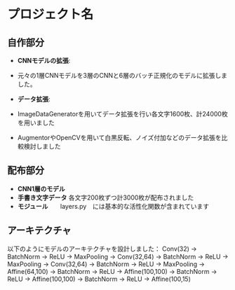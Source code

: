 # プロジェクト名

## 自作部分
- **CNNモデルの拡張**:
- 元々の1層CNNモデルを3層のCNNと6層のバッチ正規化のモデルに拡張しました。
  
- **データ拡張**:
- ImageDataGeneratorを用いてデータ拡張を行い各文字1600枚、計24000枚を用いました
- AugmentorやOpenCVを用いて白黒反転、ノイズ付加などのデータ拡張を比較検討しました


## 配布部分
- **CNN1層のモデル**　
- **手書き文字データ** 各文字200枚ずつ計3000枚が配布されました
- **モジュール**　　layers.py　には基本的な活性化関数が含まれています  

## アーキテクチャ
以下のようにモデルのアーキテクチャを設計しました：
Conv(32) -> BatchNorm -> ReLU -> MaxPooling
-> Conv(32,64) -> BatchNorm -> ReLU -> MaxPooling
-> Conv(32,64) -> BatchNorm -> ReLU -> MaxPooling
-> Affine(64,100) -> BatchNorm -> ReLU
-> Affine(100,100) -> BatchNorm -> ReLU
-> Affine(100,100) -> BatchNorm -> ReLU
-> Affine(100,15)





